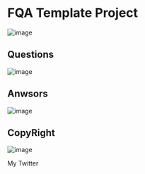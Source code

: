 # FQA Template Project
![image](https://github.com/MokatilDev/FAQ-Project/assets/115933192/a07be9c5-d2b1-4482-b1d6-c11ee063e85c)


## Questions
![image](https://github.com/MokatilDev/FQA-Project/assets/115933192/be14db33-6dd4-4820-91eb-808d146e57c3)

## Anwsors
![image](https://github.com/MokatilDev/FAQ-Project/assets/115933192/5e253dd9-9109-49a8-87ce-2b101d012346)


## CopyRight
![image](https://github.com/MokatilDev/FQA-Project/assets/115933192/c24568ab-fef8-4182-8f50-13dc183fe30b)

<a herf="https://twitter.com/Mokatil_Dev">My Twitter</a>

